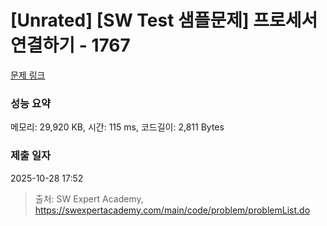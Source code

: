 # [Unrated] [SW Test 샘플문제] 프로세서 연결하기 - 1767 

[문제 링크](https://swexpertacademy.com/main/code/problem/problemDetail.do?contestProbId=AV4suNtaXFEDFAUf) 

### 성능 요약

메모리: 29,920 KB, 시간: 115 ms, 코드길이: 2,811 Bytes

### 제출 일자

2025-10-28 17:52



> 출처: SW Expert Academy, https://swexpertacademy.com/main/code/problem/problemList.do